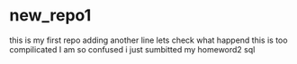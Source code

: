 # new_repo1
this is my first repo
adding another line 
lets check what happend 
this is too compilicated  I am so confused
i just sumbitted my homeword2 sql

